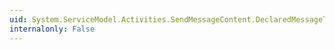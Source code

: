 ```yaml
---
uid: System.ServiceModel.Activities.SendMessageContent.DeclaredMessageType
internalonly: False
---
```

